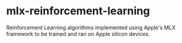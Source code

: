 # mlx-reinforcement-learning
Reinforcement Learning algorithms implemented using Apple's MLX framework to be trained and ran on Apple silicon devices.
